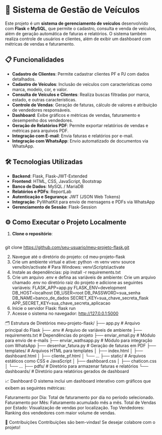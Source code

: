 # 🚗 Sistema de Gestão de Veículos

Este projeto é um **sistema de gerenciamento de veículos** desenvolvido com **Flask** e **MySQL**, que permite o cadastro, consulta e venda de veículos, além de geração automática de faturas e relatórios. O sistema também realiza controle de usuários e clientes, além de exibir um dashboard com métricas de vendas e faturamento.

## 📋 Funcionalidades

- **Cadastro de Clientes**: Permite cadastrar clientes PF e PJ com dados detalhados.
- **Cadastro de Veículos**: Inclusão de veículos com características como marca, modelo, cor, e valor.
- **Consulta de Veículos e Clientes**: Realiza buscas filtradas por marca, estado, e outras características.
- **Controle de Vendas**: Geração de faturas, cálculo de valores e atribuição de vendedores responsáveis.
- **Dashboard**: Exibe gráficos e métricas de vendas, faturamento e desempenho dos vendedores.
- **Geração de Relatórios PDF**: Permite exportar relatórios de vendas e métricas para arquivos PDF.
- **Integração com E-mail**: Envia faturas e relatórios por e-mail.
- **Integração com WhatsApp**: Envio automatizado de documentos via WhatsApp.

## 🛠️ Tecnologias Utilizadas

- **Backend**: Flask, Flask-JWT-Extended
- **Frontend**: HTML, CSS, JavaScript, Bootstrap
- **Banco de Dados**: MySQL / MariaDB
- **Relatórios e PDFs**: ReportLab
- **Autenticação e Segurança**: JWT (JSON Web Tokens)
- **Integração**: PyWhatKit para envio de mensagens e PDFs via WhatsApp
- **Gerenciamento de Sessão**: Flask-Session

## ⚙️ Como Executar o Projeto Localmente

1. **Clone o repositório**:
   ```bash
  git clone https://github.com/seu-usuario/meu-projeto-flask.git

2. Navegue até o diretório do projeto:
  cd meu-projeto-flask
3. Crie um ambiente virtual e ative:
  python -m venv venv
  source venv/bin/activate  # Para Windows: venv\Scripts\activate
4. Instale as dependências:
  pip install -r requirements.txt
5. Crie um arquivo .env e defina as variáveis de ambiente:
Crie um arquivo chamado .env no diretório raiz do projeto e adicione as seguintes variáveis:
    FLASK_APP=app.py
    FLASK_ENV=development
    DB_HOST=localhost
    DB_USER=root
    DB_PASSWORD=sua_senha
    DB_NAME=banco_de_dados
    SECRET_KEY=sua_chave_secreta_flask
    APP_SECRET_KEY=sua_chave_secreta_aplicacao
6. Inicie o servidor Flask:
   flask run
7. Acesse o sistema no navegador:
   http://127.0.0.1:5000

🗂️ Estrutura de Diretórios
meu-projeto-flask/
├── app.py                     # Arquivo principal do Flask
├── .env                       # Arquivo de variáveis de ambiente
├── requirements.txt           # Dependências do projeto
├── enviar_email.py            # Módulo para envio de e-mails
├── enviar_wathsapp.py         # Módulo para integração com WhatsApp
├── desenhar_fatura.py         # Geração de faturas em PDF
├── templates/                 # Arquivos HTML para templates
│   ├── index.html
│   ├── dashboard.html
│   ├── cliente_pf.html
│   └── ...
├── static/                    # Arquivos estáticos como CSS e JavaScript
│   ├── dashboard.css
│   ├── chaticon.css
│   └── ...
├── pdfs/                      # Diretório para armazenar faturas e relatórios
└── dashboards/                # Diretório para relatórios gerados de dashboard

📈 Dashboard
O sistema inclui um dashboard interativo com gráficos que exibem as seguintes métricas:

Faturamento por Dia: Total de faturamento por dia no período selecionado.
Faturamento por Mês: Faturamento acumulado mês a mês.
Total de Vendas por Estado: Visualização de vendas por localização.
Top Vendedores: Ranking dos vendedores com maior volume de vendas.

🤝 Contribuições
Contribuições são bem-vindas! Se desejar colabore com o projeto! 

